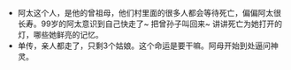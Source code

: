 - 阿太这个人，是他的曾祖母，他们村里面的很多人都会等待死亡，偏偏阿太很长寿。99岁的阿太意识到自己快走了~ 把曾孙子叫回来~ 讲讲死亡为她打开的灯，哪些她鲜亮的记忆。
- 单传，亲人都走了，只剩3个姑娘。这个命运是要干嘛。阿母开始到处逼问神灵。
